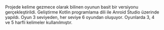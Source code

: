 Projede kelime gezmece olarak bilinen oyunun basit bir versiyonu gerçekleştirildi. Geliştirme Kotlin programlama dili ile Anroid Studio üzerinde yapıldı. Oyun 3 seviyeden, her seviye 6 oyundan oluşuyor. Oyunlarda 3, 4 ve 5 harfli kelimeler kullanılmıştır.
